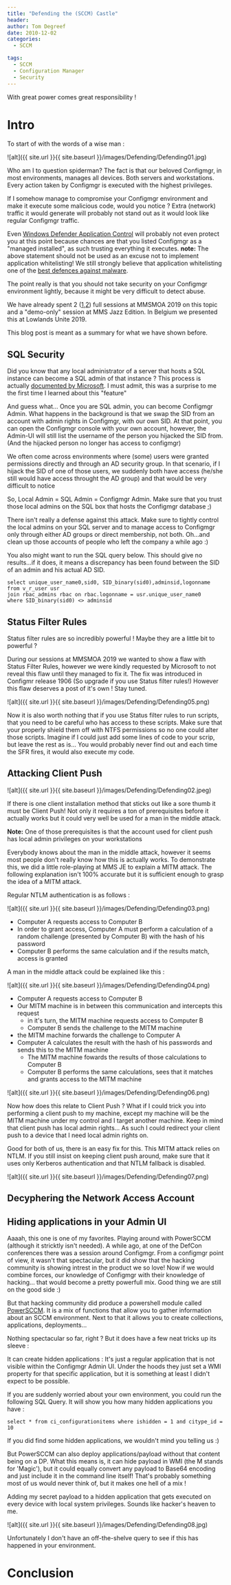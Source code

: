 ```yaml
---
title: "Defending the (SCCM) Castle"
header:
author: Tom Degreef
date: 2010-12-02 
categories:
  - SCCM

tags:
  - SCCM
  - Configuration Manager
  - Security
---
```


With great power comes great responsibility !

# Intro #

To start of with the words of a wise man :

![alt]({{ site.url }}{{ site.baseurl }}/images/Defending/Defending01.jpg)

Who am I to question spiderman? 
The fact is that our beloved Configmgr, in most environments, manages all devices. Both servers and workstations. 
Every action taken by Configmgr is executed with the highest privileges.

If I somehow manage to compromise your Configmgr environment and make it execute some malicious code, would you notice ?
Extra (network) traffic it would generate will probably not stand out as it would look like regular Configmgr traffic.

Even [Windows Defender Application Control](https://docs.microsoft.com/en-us/windows/security/threat-protection/windows-defender-application-control/windows-defender-application-control) will probably not even protect you at this point because chances are that you listed Configmgr as a "managed installed", as such trusting everything it executes.
**note:** The above statement should not be used as an excuse not to implement application whitelisting! We still strongly believe that application whitelisting one of the [best defences against malware](http://www.oscc.be/osccservices/Windows-Defender-Application-Control/).

The point really is that you should not take security on your Configmgr environment lightly, because it might be very difficult to detect abuse.

We have already spent 2 ([1](https://sched.co/N6f0),[2](https://sched.co/N6f3)) full sessions at MMSMOA 2019 on this topic and a "demo-only" session at MMS Jazz Edition. In Belgium we presented this at Lowlands Unite 2019.

This blog post is meant as a summary for what we have shown before.

## SQL Security ##

Did you know that any local administrator of a server that hosts a SQL instance can become a SQL admin of that instance ? This process is actually [documented by Microsoft](https://blogs.technet.microsoft.com/sqlman/2011/06/14/tips-tricks-you-have-lost-access-to-sql-server-now-what/). I must admit, this was a surprise to me the first time I learned about this "feature"

And guess what... Once you are SQL admin, you can become Configmgr Admin. What happens in the background is that we swap the SID from an account with admin rights in Configmgr, with our own SID. At that point, you can open the Configmgr console with your own account, however, the Admin-UI will still list the username of the person you hijacked the SID from. (And the hijacked person no longer has access to configmgr)

We often come across environments where (some) users were granted permissions directly and through an AD security group. In that scenario, if I hijack the SID of one of those users, we suddenly both have access (he/she still would have access throught the AD group) and that would be very difficult to notice

So, Local Admin = SQL Admin = Configmgr Admin. Make sure that you trust those local admins on the SQL box that hosts the Configmgr database ;)

There isn't really a defense against this attack. Make sure to tightly control the local admins on your SQL server and to manage access to Configmgr only through either AD groups or direct membership, not both. Oh...and clean up those accounts of people who left the company a while ago :)

You also might want to run the SQL query below. This should give no results...if it does, it means a discrepancy has been found between the SID of an admin and his actual AD SID.

```
select unique_user_name0,sid0, SID_binary(sid0),adminsid,logonname from v_r_user usr
join rbac_admins rbac on rbac.logonname = usr.unique_user_name0
where SID_binary(sid0) <> adminsid
```

## Status Filter Rules ##

Status filter rules are so incredibly powerful ! Maybe they are a little bit to powerful ?

During our sessions at MMSMOA 2019 we wanted to show a flaw with Status Filter Rules, however we were kindly requested by Microsoft to not reveal this flaw until they managed to fix it. 
The fix was introduced in Configmr release 1906 (So upgrade if you use Status filter rules!) However this flaw deserves a post of it's own ! Stay tuned.

![alt]({{ site.url }}{{ site.baseurl }}/images/Defending/Defending05.png)

Now it is also worth nothing that if you use Status filter rules to run scripts, that you need to be careful who has access to these scripts. 
Make sure that your properly shield them off with NTFS permissions so no one could alter those scripts. Imagine if I could just add some lines of code to your scrip, but leave the rest as is...
You would probably never find out and each time the SFR fires, it would also execute my code.

## Attacking Client Push ##

![alt]({{ site.url }}{{ site.baseurl }}/images/Defending/Defending02.jpeg)

If there is one client installation method that sticks out like a sore thumb it must be Client Push! 
Not only it requires a ton of prerequisites before it actually works but it could very well be used for a man in the middle attack.

**Note:** One of those prerequisites is that the account used for client push has local admin privileges on your workstations

Everybody knows about the man in the middle attack, however it seems most people don't really know how this is actually works. To demonstrate this, we did a little role-playing at MMS JE to explain a MITM attack. The following explanation isn't 100% accurate but it is sufficient enough to grasp the idea of a MITM attack.

Regular NTLM authentication is as follows :

![alt]({{ site.url }}{{ site.baseurl }}/images/Defending/Defending03.png)

* Computer A requests access to Computer B
* In order to grant access, Computer A must perform a calculation of a random challenge (presented by Computer B) with the hash of his password
* Computer B performs the same calculation and if the results match, access is granted

A man in the middle attack could be explained like this :

![alt]({{ site.url }}{{ site.baseurl }}/images/Defending/Defending04.png)

* Computer A requests access to Computer B
* Our MITM machine is in between this communication and intercepts this request
  * in it's turn, the MITM machine requests access to Computer B
  * Computer B sends the challenge to the MITM machine
* the MITM machine forwards the challenge to Computer A
* Computer A calculates the result with the hash of his passwords and sends this to the MITM machine
  * The MITM machine fowards the results of those calculations to Computer B
  * Computer B performs the same calculations, sees that it matches and grants access to the MITM machine

![alt]({{ site.url }}{{ site.baseurl }}/images/Defending/Defending06.png)

Now how does this relate to Client Push ? What if I could trick you into performing a client push to my machine, except my machine will be the MITM machine under my control and I target another machine. Keep in mind that client push has local admin rights... As such I could redirect your client push to a device that I need local admin rights on.

Good for both of us, there is an easy fix for this. This MITM attack relies on NTLM. If you still insist on keeping client push around, make sure that it uses only Kerberos authentication and that NTLM fallback is disabled.

![alt]({{ site.url }}{{ site.baseurl }}/images/Defending/Defending07.png)

## Decyphering the Network Access Account ##


## Hiding applications in your Admin UI ##

Aaaah, this one is one of my favorites. Playing around with PowerSCCM (although it stricktly isn't needed).
A while ago, at one of the DefCon conferences there was a session around Configmgr. From a configmgr point of view, it wasn't that spectacular, but it did show that the hacking community is showing intrest in the product we so love! Now if we would combine forces, our knowledge of Configmgr with their knowledge of hacking... that would become a pretty powerfull mix. Good thing we are still on the good side :)

But that hacking community did produce a powershell module called [PowerSCCM](https://github.com/PowerShellMafia/PowerSCCM). It is a mix of functions that allow you to gather information about an SCCM environment. Next to that it allows you to create collections, applications, deployments...

Nothing spectacular so far, right ? But it does have a few neat tricks up its sleeve :

It can create hidden applications : It's just a regular application that is not visible within the Configmgr Admin UI. Under the hoods they just set a WMI property for that specific application, but it is something at least I didn't expect to be possible. 

If you are suddenly worried about your own environment, you could run the following SQL Query. It will show you how many hidden applications you have :

```
select * from ci_configurationitems where ishidden = 1 and citype_id = 10
```

If you did find some hidden applications, we wouldn't mind you telling us :)

But PowerSCCM can also deploy applications/payload without that content being on a DP. What this means is, it can hide payload in WMI (the M stands for 'Magic'), but it could equally convert any payload to Base64 encoding and just include it in the command line itself! That's probably something most of us would never think of, but it makes one hell of a mix !

Adding my secret payload to a hidden application that gets executed on every device with local system privileges. Sounds like hacker's heaven to me.

![alt]({{ site.url }}{{ site.baseurl }}/images/Defending/Defending08.jpg)

Unfortunately I don't have an off-the-shelve query to see if this has happened in your environment.

# Conclusion #

